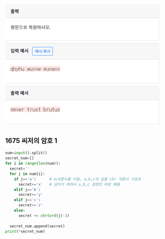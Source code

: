 ![](./img/image-20200429163135958.png)

## 1675  씨저의 암호 1

```python
num=input().split()
secret_num=[]
for i in range(len(num)):
  secret=''
  for j in num[i]:
    if j=='a':  	# ord함수를 이용, a,b,c의 값을 chr 치환시 기호로
      secret+='x'	# 넘어가 버려서 a,b,c 설정만 따로 해줌
    elif j=='b':
      secret+='y'
    elif j=='c':
      secret+='z' 
    else:
      secret += chr(ord(j)-3)
    
  secret_num.append(secret)
print(*secret_num)
```

